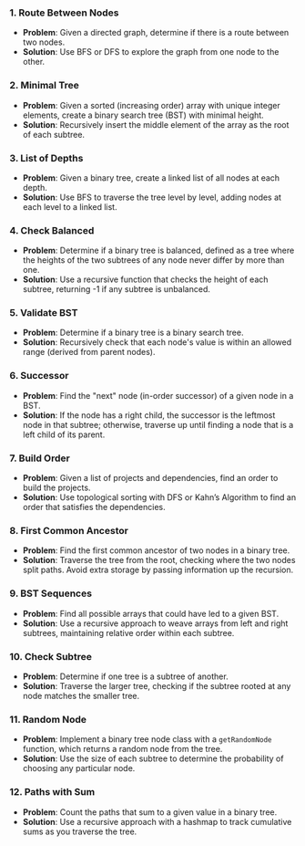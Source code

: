 ### 1. Route Between Nodes
   - **Problem**: Given a directed graph, determine if there is a route between two nodes.
   - **Solution**: Use BFS or DFS to explore the graph from one node to the other.

### 2. Minimal Tree
   - **Problem**: Given a sorted (increasing order) array with unique integer elements, create a binary search tree (BST) with minimal height.
   - **Solution**: Recursively insert the middle element of the array as the root of each subtree.

### 3. List of Depths
   - **Problem**: Given a binary tree, create a linked list of all nodes at each depth.
   - **Solution**: Use BFS to traverse the tree level by level, adding nodes at each level to a linked list.

### 4. Check Balanced
   - **Problem**: Determine if a binary tree is balanced, defined as a tree where the heights of the two subtrees of any node never differ by more than one.
   - **Solution**: Use a recursive function that checks the height of each subtree, returning -1 if any subtree is unbalanced.

### 5. Validate BST
   - **Problem**: Determine if a binary tree is a binary search tree.
   - **Solution**: Recursively check that each node's value is within an allowed range (derived from parent nodes).

### 6. Successor
   - **Problem**: Find the "next" node (in-order successor) of a given node in a BST.
   - **Solution**: If the node has a right child, the successor is the leftmost node in that subtree; otherwise, traverse up until finding a node that is a left child of its parent.

### 7. Build Order
   - **Problem**: Given a list of projects and dependencies, find an order to build the projects.
   - **Solution**: Use topological sorting with DFS or Kahn’s Algorithm to find an order that satisfies the dependencies.

### 8. First Common Ancestor
   - **Problem**: Find the first common ancestor of two nodes in a binary tree.
   - **Solution**: Traverse the tree from the root, checking where the two nodes split paths. Avoid extra storage by passing information up the recursion.

### 9. BST Sequences
   - **Problem**: Find all possible arrays that could have led to a given BST.
   - **Solution**: Use a recursive approach to weave arrays from left and right subtrees, maintaining relative order within each subtree.

### 10. Check Subtree
   - **Problem**: Determine if one tree is a subtree of another.
   - **Solution**: Traverse the larger tree, checking if the subtree rooted at any node matches the smaller tree.

### 11. Random Node
   - **Problem**: Implement a binary tree node class with a `getRandomNode` function, which returns a random node from the tree.
   - **Solution**: Use the size of each subtree to determine the probability of choosing any particular node.

### 12. Paths with Sum
   - **Problem**: Count the paths that sum to a given value in a binary tree.
   - **Solution**: Use a recursive approach with a hashmap to track cumulative sums as you traverse the tree.

